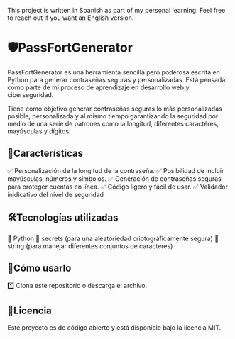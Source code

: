 This project is written in Spanish as part of my personal learning. Feel free to reach out if you want an English version.

# 🛡️PassFortGenerator
PassFortGenerator es una herramienta sencilla pero poderosa escrita en Python para generar contraseñas seguras y personalizadas. Está pensada como parte de mi proceso de aprendizaje en desarrollo web y ciberseguridad.

Tiene como objetivo generar contraseñas seguras lo más personalizadas posible, personalizada y al mismo tiempo garantizando la seguridad por medio de una serie de patrones como la longitud, diferentes caractéres, mayúsculas y dígitos.

## 🚀Características
✅ Personalización de la longitud de la contraseña.
✅ Posibilidad de incluir mayúsculas, números y símbolos.
✅ Generación de contraseñas seguras para proteger cuentas en línea.
✅ Código ligero y fácil de usar.
✅ Validador inidicativo del nivel de seguridad


 ## 🛠️Tecnologías utilizadas
🔹 Python
🔹 secrets (para una aleatoriedad criptográficamente segura)
🔹 string (para manejar diferentes conjuntos de caracteres)

 ## 📌Cómo usarlo
1️⃣ Clona este repositorio o descarga el archivo.

 ## 📜Licencia
Este proyecto es de código abierto y está disponible bajo la licencia MIT.


